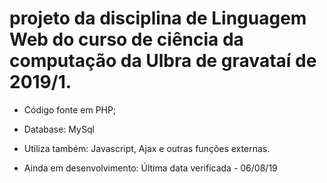 # projeto da disciplina de Linguagem Web do curso de ciência da computação da Ulbra de gravataí de 2019/1.
- Código fonte em PHP;
- Database: MySql
- Utiliza também: Javascript, Ajax e outras funções externas.

- Ainda em desenvolvimento: Última data verificada - 06/08/19
